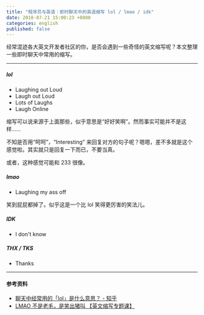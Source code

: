 ```yaml
---
title: "程序员与英语：即时聊天中的英语缩写 lol / lmao / idk"
date: 2018-07-21 15:00:23 +0800
categories: english
published: false
---
```


经常混迹各大英文开发者社区的你，是否会遇到一些奇怪的英文缩写呢？本文整理一些即时聊天中常用的缩写。

---

##### lol

- Laughing out Loud
- Laugh out Loud
- Lots of Laughs
- Laugh Online

缩写可以说来源于上面那些，似乎意思是“好好笑啊”。然而事实可能并不是这样……

不知是否用“呵呵”，“Interesting” 来回复对方的句子呢？嗯嗯，差不多就是这个感觉啦。其实就只是回复一下而已，不要当真。

或者，这种感觉可能和 233 很像。

##### lmao

- Laughing my ass off

笑到屁屁都掉了。似乎这是一个比 lol 笑得更厉害的笑法儿。

##### IDK

- I don't know

##### THX / TKS

- Thanks

---

#### 参考资料

- [聊天中经常用的「lol」是什么意思？ - 知乎](https://www.zhihu.com/question/20624224)
- [LMAO 不是老毛，是笑出猪叫 【英文缩写专题课】](https://zhuanlan.zhihu.com/p/35944392)
